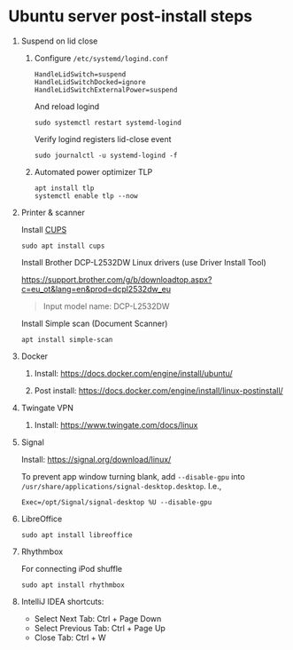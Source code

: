# Ubuntu server post-install steps

1. Suspend on lid close

	1. Configure `/etc/systemd/logind.conf`
		```
		HandleLidSwitch=suspend
		HandleLidSwitchDocked=ignore
		HandleLidSwitchExternalPower=suspend
		```

		And reload logind
		```shell
		sudo systemctl restart systemd-logind
		```

		Verify logind registers lid-close event
		```shell
		sudo journalctl -u systemd-logind -f
		``` 

	2. Automated power optimizer TLP

		```shell
		apt install tlp
		systemctl enable tlp --now
		```

2. Printer & scanner

	Install [CUPS](https://ubuntu.com/server/docs/service-cups)
	```shell
	sudo apt install cups
	```
	Install Brother DCP-L2532DW Linux drivers (use Driver Install Tool)

	https://support.brother.com/g/b/downloadtop.aspx?c=eu_ot&lang=en&prod=dcpl2532dw_eu

	> Input model name: DCP-L2532DW

	Install Simple scan (Document Scanner)
	```shell
	apt install simple-scan
	```

3. Docker

	1. Install: https://docs.docker.com/engine/install/ubuntu/

	2. Post install: https://docs.docker.com/engine/install/linux-postinstall/

4. Twingate VPN

	1. Install: https://www.twingate.com/docs/linux

5. Signal

	Install: https://signal.org/download/linux/

	To prevent app window turning blank, add `--disable-gpu` into `/usr/share/applications/signal-desktop.desktop`. I.e.,
	```
	Exec=/opt/Signal/signal-desktop %U --disable-gpu
	```

6. LibreOffice

	```shell
	sudo apt install libreoffice
	```

7. Rhythmbox

	For connecting iPod shuffle
	```shell
	sudo apt install rhythmbox 
	```

8. IntelliJ IDEA shortcuts:

   * Select Next Tab: Ctrl + Page Down
   * Select Previous Tab: Ctrl + Page Up
   * Close Tab: Ctrl + W
